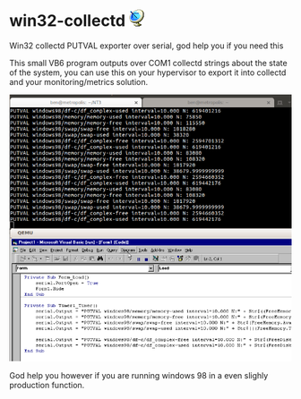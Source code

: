 # win32-collectd ![icon](icon.png)
Win32 collectd PUTVAL exporter over serial, god help you if you need this

This small VB6 program outputs over COM1 collectd strings about the state of the system, you can use this on your hypervisor to export it into collectd and your
monitoring/metrics solution.

![example](demo.png)

God help you however if you are running windows 98 in a even slighly production function.
